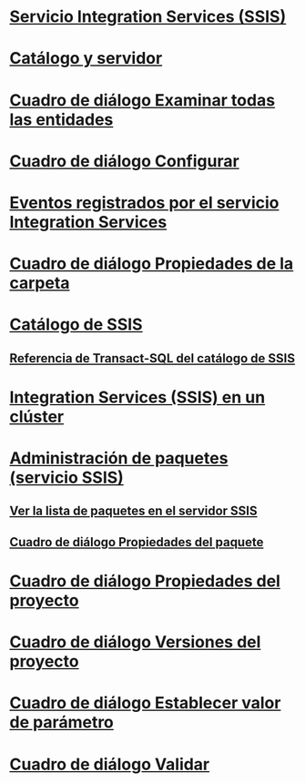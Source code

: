 

# [Servicio Integration Services (SSIS)](integration-services-service-ssis-service.md)
# [Catálogo y servidor](integration-services-ssis-server-and-catalog.md)

# [Cuadro de diálogo Examinar todas las entidades](browse-all-principals-dialog-box.md)
# [Cuadro de diálogo Configurar](configure-dialog-box.md)
# [Eventos registrados por el servicio Integration Services](events-logged-by-the-integration-services-service.md)
# [Cuadro de diálogo Propiedades de la carpeta](folder-properties-dialog-box.md)
# [Catálogo de SSIS](ssis-catalog.md)
## [Referencia de Transact-SQL del catálogo de SSIS](integration-services-ssis-catalog-transact-sql-reference.md)
# [Integration Services (SSIS) en un clúster](integration-services-ssis-in-a-cluster.md)
# [Administración de paquetes (servicio SSIS)](package-management-ssis-service.md)
## [Ver la lista de paquetes en el servidor SSIS](view-the-list-of-packages-on-the-integration-services-server.md)
## [Cuadro de diálogo Propiedades del paquete](package-properties-dialog-box.md)
# [Cuadro de diálogo Propiedades del proyecto](project-properties-dialog-box.md)
# [Cuadro de diálogo Versiones del proyecto](project-versions-dialog-box.md)
# [Cuadro de diálogo Establecer valor de parámetro](set-parameter-value-dialog-box.md)
# [Cuadro de diálogo Validar](validate-dialog-box.md)
